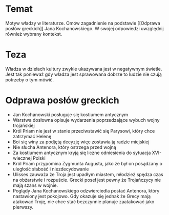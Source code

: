 # Temat
Motyw władzy w literaturze. Omów zagadnienie na podstawie [[Odprawa posłów greckich]] Jana Kochanowskiego. W swojej odpowiedzi uwzględnij również wybrany kontekst.

# Teza
Władza w dziełach kultury zwykle ukazywana jest w negatywnym świetle. Jest tak ponieważ gdy władza jest sprawowana dobrze to ludzie nie czują potrzeby o tym mówić.
# Odprawa posłów greckich
- Jan Kochanowski posługuje się kostiumem antycznym
- Warstwa dosłowna opisuje wydarzenia poprzedzające wybuch wojny trojańskiej
- Król Priam nie jest w stanie przeciwstawić się Parysowi, który chce zatrzymać Helenę
- Boi się winy za podjętą decyzję więc zostawia ją radzie miejskiej
- Nie słucha Antenora, który ostrzega przed wojną
- Za kostiumem antycznym kryją się liczne odniesienia do sytuacja XVI-wiecznej Polski
- Król Priam przypomina Zygmunta Augusta, jako że był on posądzany o uległość słabość i niezdecydowanie
- Ulisses zauważa że Troja jest upadłym miastem, młodzież spędza czas na obżarstwie i rozpuście. Grecki poseł jest pewny że Trojańczycy nie mają szans w wojnie.
- Poglądy Jana Kochanowskiego odzwierciedla postać Antenora, który nastawiony jest pokojowo. Gdy okazuje się jednak że Grecy mają atakować Troję, nie chce stać bezczynnie planuje zaatakować jako pierwszy.
